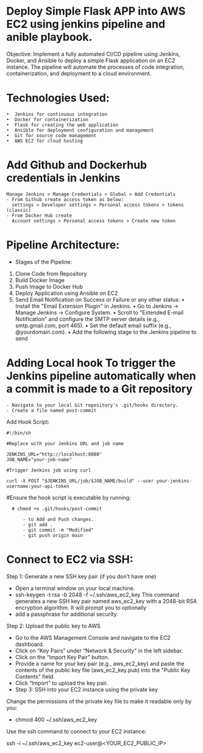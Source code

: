 # Deploy Simple Flask APP into AWS EC2 using jenkins pipeline and anible playbook.

Objective:
Implement a fully automated CI/CD pipeline using Jenkins, Docker, and Ansible to deploy a simple Flask application on an EC2 instance. The pipeline will automate the processes of code integration, containerization, and deployment to a cloud environment.

# Technologies Used:
    •  Jenkins for continuous integration
    •  Docker for containerization
    •  Flask for creating the web application
    •  Ansible for deployment configuration and management
    •  Git for source code management
    •  AWS EC2 for cloud hosting

# Add Github and Dockerhub credentials in Jenkins
    Manage Jenkins > Manage Credentials > Global > Add Credentials
    - From Github create access token as below:
      settings > Developer settings > Personal access tokens > tokens (classic)
    - From Docker Hub create 
      Account settings > Personal access tokens > Create new token

# Pipeline Architecture:
   
- Stages of the Pipeline:
1. Clone Code from Repository
2. Build Docker Image
3. Push Image to Docker Hub
4. Deploy Application using Ansible on EC2
5. Send Email Notification on Success or Failure or any other status:
    •	Install the "Email Extension Plugin" in Jenkins.
    •	Go to Jenkins -> Manage Jenkins -> Configure System.
    •	Scroll to "Extended E-mail Notification" and configure the SMTP server details (e.g., smtp.gmail.com, port 465).
    •	Set the default email suffix (e.g., @yourdomain.com).
    •	Add the following stage to the Jenkins pipeline to send
   
# Adding Local hook To trigger the Jenkins pipeline automatically when a commit is made to a Git repository
    - Navigate to your local Git repository's .git/hooks directory.
    - Create a file named post-commit 

  Add Hook Script:

```
#!/bin/sh

#Replace with your Jenkins URL and job name

JENKINS_URL="http://localhost:8080"
JOB_NAME="your-job-name"

#Trigger Jenkins job using curl

curl -X POST "$JENKINS_URL/job/$JOB_NAME/build" --user your-jenkins-username:your-api-token
```

#Ensure the hook script is executable by running:

      # chmod +x .git/hooks/post-commit

          - to Add and Push changes.
          - git add .
          - git commit -m "Modified"
          - git push origin main

# Connect to EC2 via SSH:

Step 1: Generate a new SSH key pair (if you don’t have one)
   - Open a terminal window on your local machine.
   - ssh-keygen -t rsa -b 2048 -f ~/.ssh/aws_ec2_key
  This command generates a new SSH key pair named aws_ec2_key with a 2048-bit RSA encryption algorithm. It will prompt you to optionally 
   - add a passphrase for additional security.

Step 2: Upload the public key to AWS
   - Go to the AWS Management Console and navigate to the EC2 dashboard.
   - Click on “Key Pairs” under “Network & Security” in the left sidebar.
   - Click on the “Import Key Pair” button.
   - Provide a name for your key pair (e.g., aws_ec2_key) and paste the contents of the public key file (aws_ec2_key.pub) into the "Public Key Contents" field.
   - Click “Import” to upload the key pair.
   - Step 3: SSH into your EC2 instance using the private key

Change the permissions of the private key file to make it readable only by you:
   - chmod 400 ~/.ssh/aws_ec2_key

Use the ssh command to connect to your EC2 instance:

ssh -i ~/.ssh/aws_ec2_key ec2-user@<YOUR_EC2_PUBLIC_IP>

   
